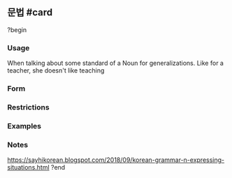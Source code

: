
## 문법 #card
?begin
### Usage
When talking about some standard of a Noun for generalizations. Like for a teacher, she doesn't like teaching
### Form
### Restrictions
### Examples
### Notes
https://sayhikorean.blogspot.com/2018/09/korean-grammar-n-expressing-situations.html
?end
